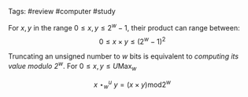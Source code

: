 Tags: #review  #computer #study 

For $x, y$ in the range $0 \leq x, y \leq 2^{w}-1$, their product can range between:
$$
0 \leq x \times y \leq (2^{w}-1)^2
$$

Truncating an unsigned number to $w$ bits is equivalent to *computing its value modulo $2^{w}$*. For $0 \leq x, y \leq U\text{Max}_{w}$

$$
x ~\star ^{u}_{w} ~y = (x\times y)\text{mod}2^{w}
$$
